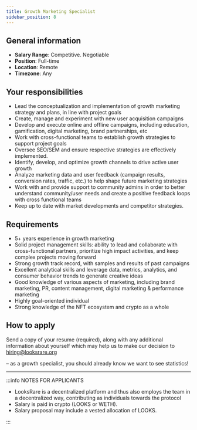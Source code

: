 ```yaml
---
title: Growth Marketing Specialist
sidebar_position: 8
---
```


## General information

- **Salary Range**: Competitive. Negotiable
- **Position**: Full-time
- **Location**: Remote
- **Timezone**: Any

## Your responsibilities

- Lead the conceptualization and implementation of growth marketing strategy and plans, in line with project goals
- Create, manage and experiment with new user acquisition campaigns
- Develop and execute online and offline campaigns, including education, gamification, digital marketing, brand partnerships, etc
- Work with cross-functional teams to establish growth strategies to support project goals
- Oversee SEO/SEM and ensure respective strategies are effectively implemented.
- Identify, develop, and optimize growth channels to drive active user growth
- Analyze marketing data and user feedback (campaign results, conversion rates, traffic, etc.) to help shape future marketing strategies
- Work with and provide support to community admins in order to better understand community/user needs and create a positive feedback loops with cross functional teams
- Keep up to date with market developments and competitor strategies.

## Requirements

- 5+ years experience in growth marketing
- Solid project management skills: ability to lead and collaborate with cross-functional partners, prioritize high impact activities, and keep complex projects moving forward
- Strong growth track record, with samples and results of past campaigns
- Excellent analytical skills and leverage data, metrics, analytics, and consumer behavior trends to generate creative ideas
- Good knowledge of various aspects of marketing, including brand marketing, PR, content management, digital marketing & performance marketing
- Highly goal-oriented individual
- Strong knowledge of the NFT ecosystem and crypto as a whole

## How to apply

Send a copy of your resume (required), along with any additional information about yourself which may help us to make our decision to hiring@looksrare.org

– as a growth specialist, you should already know we want to see statistics!

---

:::info NOTES FOR APPLICANTS

- LooksRare is a decentralized platform and thus also employs the team in a decentralized way, contributing as individuals towards the protocol
- Salary is paid in crypto (LOOKS or WETH).
- Salary proposal may include a vested allocation of LOOKS.

:::
